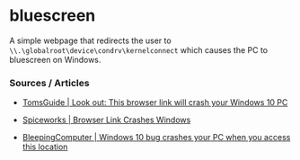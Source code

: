 # bluescreen
A simple webpage that redirects the user to `\\.\globalroot\device\condrv\kernelconnect` which causes the PC to bluescreen on Windows.


### Sources / Articles
 - [TomsGuide | Look out: This browser link will crash your Windows 10 PC](https://www.tomsguide.com/uk/news/win10-browser-filepath-bsod)

 - [Spiceworks | Browser Link Crashes Windows](https://community.spiceworks.com/topic/2303592-browser-link-crashes-windows)

 - [BleepingComputer | Windows 10 bug crashes your PC when you access this location](https://www.bleepingcomputer.com/news/security/windows-10-bug-crashes-your-pc-when-you-access-this-location/)
